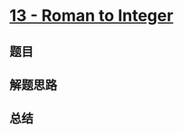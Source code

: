 # [13 - Roman to Integer](https://leetcode.com/problems/roman-to-integer/)

## 题目


## 解题思路


## 总结


